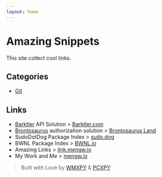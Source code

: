 ```yaml
---
layout: home
---
```


# Amazing Snippets

This site collect cool links.

## Categories

-   [Git](./category/git)

## Links

-   [Barktler](https://github.com/Barktler) API Solution > [Barktler.com](//barktler.com)
-   [Brontosaurus](https://github.com/SudoDotDog/Brontosaurus) authorization solution > [Brontosaurus Land](https://brontosaurus.land)
-   SudoDotDog Package Index > [sudo.dog](https://sudo.dog)
-   BWNL Package Index > [BWNL.io](https://bwnl.io)
-   Amazing Links > [link.mengw.io](https://link.mengw.io)
-   My Work and Me > [mengw.io](https://mengw.io)

> Built with Love by [WMXPY](//github.com/WMXPY) & [PCXPY](//github.com/PCXPY)
